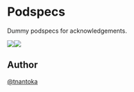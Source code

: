 Podspecs
========

Dummy podspecs for acknowledgements.

![](/screenshot1.png)![](/screenshot2.png)

## Author

[@tnantoka](https://twitter.com/tnantoka)

